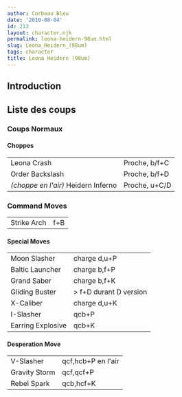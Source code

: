 ```yaml
---
author: Corbeau Bleu
date: '2010-08-04'
id: 213
layout: character.njk
permalink: leona-heidern-98um.html
slug: Leona_Heidern_(98um)
tags: character
title: Leona Heidern (98um)
---
```


## Introduction

## Liste des coups

### Coups Normaux

#### Choppes

|                                     |               |
|-------------------------------------|---------------|
| Leona Crash                         | Proche, b/f+C |
| Order Backslash                     | Proche, b/f+D |
| *(choppe en l'air)* Heidern Inferno | Proche, u+C/D |

### Command Moves

|             |     |
|-------------|-----|
| Strike Arch | f+B |

#### Special Moves

|                   |                         |
|-------------------|-------------------------|
| Moon Slasher      | charge d,u+P            |
| Baltic Launcher   | charge b,f+P            |
| Grand Saber       | charge b,f+K            |
| Gliding Buster    | \> f+D durant D version |
| X-Caliber         | charge d,u+K            |
| I-Slasher         | qcb+P                   |
| Earring Explosive | qcb+K                   |

#### Desperation Move

|               |                    |
|---------------|--------------------|
| V-Slasher     | qcf,hcb+P en l'air |
| Gravity Storm | qcf,qcf+P          |
| Rebel Spark   | qcb,hcf+K          |